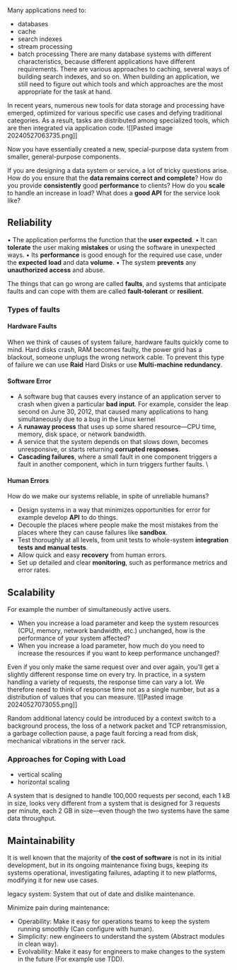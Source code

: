 Many applications need to:
- databases
- cache
- search indexes
- stream processing
- batch processing
There are many database systems with different characteristics, because different applications have different requirements. There are various approaches to caching, several ways of building search indexes, and so on. When building an application, we still need to figure out which tools and which approaches are the most appropriate for the task at hand.

In recent years, numerous new tools for data storage and processing have emerged, optimized for various specific use cases and defying traditional categories. As a result, tasks are distributed among specialized tools, which are then integrated via application code.
![[Pasted image 20240527063735.png]]

Now you have essentially created a new, special-purpose data system from smaller, general-purpose components.

If you are designing a data system or service, a lot of tricky questions arise. How do you ensure that the **data remains correct and complete**? How do you provide **consistently** good **performance** to clients? How do you **scale** to handle an increase in load?
What does a **good API** for the service look like?

## Reliability
• The application performs the function that the **user expected**.
• It can **tolerate** the user making **mistakes** or using the software in unexpected ways.
• Its **performance** is good enough for the required use case, under the **expected** **load** and data **volume**.
• The system **prevents** any **unauthorized access** and abuse.

The things that can go wrong are called **faults**, and systems that anticipate faults and can cope with them are called **fault-tolerant** or **resilient**.

### Types of faults
#### Hardware Faults
When we think of causes of system failure, hardware faults quickly come to mind.
Hard disks crash, RAM becomes faulty, the power grid has a blackout, someone unplugs the wrong network cable.
To prevent this type of failure we can use **Raid** Hard Disks or use **Multi-machine redundancy**.

#### Software Error
- A software bug that causes every instance of an application server to crash when given a particular **bad input**. For example, consider the leap second on June 30, 2012, that caused many applications to hang simultaneously due to a bug in the Linux kernel
- A **runaway process** that uses up some shared resource—CPU time, memory, disk space, or network bandwidth.
- A service that the system depends on that slows down, becomes unresponsive, or starts returning **corrupted responses**.
- **Cascading failures**, where a small fault in one component triggers a fault in another component, which in turn triggers further faults.
\
#### Human Errors
How do we make our systems reliable, in spite of unreliable humans?
- Design systems in a way that minimizes opportunities for error for example develop **API** to do things.
- Decouple the places where people make the most mistakes from the places where they can cause failures like **sandbox**.
- Test thoroughly at all levels, from unit tests to whole-system **integration tests and manual tests**.
- Allow quick and easy **recovery** from human errors.
- Set up detailed and clear **monitoring**, such as performance metrics and error rates.

## Scalability
For example the number of simultaneously active users.
- When you increase a load parameter and keep the system resources (CPU, memory, network bandwidth, etc.) unchanged, how is the performance of your system affected?
- When you increase a load parameter, how much do you need to increase the resources if you want to keep performance unchanged?

Even if you only make the same request over and over again, you’ll get a slightly different response time on every try. In practice, in a system handling a variety of requests, the response time can vary a lot. We therefore need to think of response time not as a single number, but as a distribution of values that you can measure.
![[Pasted image 20240527073055.png]]

Random additional latency could be introduced by a context switch to a background process, the loss of a network packet and TCP retransmission, a garbage collection pause, a page fault forcing a read from disk, mechanical vibrations in the server rack.


### Approaches for Coping with Load
- vertical scaling
- horizontal scaling

A system that is designed to handle 100,000 requests per second, each 1 kB in size, looks very different from a system that is designed for 3 requests per minute, each 2 GB in size—even though the two systems have the same data throughput.

## Maintainability
It is well known that the majority of **the cost of software** is not in its initial development, but in its ongoing maintenance fixing bugs, keeping its systems operational, investigating failures, adapting it to new platforms, modifying it for new use cases.

legacy system: System that out of date and dislike maintenance. 

Minimize pain during maintenance:
- Operability: Make it easy for operations teams to keep the system running smoothly (Can configure with human).
- Simplicity: new engineers to understand the system (Abstract modules in clean way).
- Evolvability: Make it easy for engineers to make changes to the system in the future (For example use TDD).

